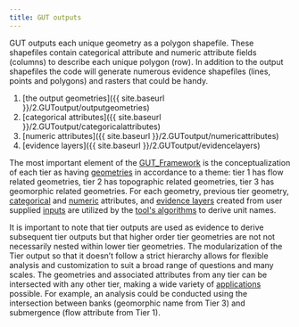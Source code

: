 ```yaml
---
title: GUT outputs
---
```

GUT outputs each unique geometry as a polygon shapefile.  These shapefiles contain categorical attribute and numeric attribute fields (columns)  to describe each unique polygon (row).  In addition to the output shapefiles the code will generate numerous evidence shapefiles (lines, points and polygons) and rasters that could be handy.  

1. [the output geometries]({{ site.baseurl }}/2.GUToutput/outputgeometries)
2. [categorical attributes]({{ site.baseurl }}/2.GUToutput/categoricalattributes)
3. [numeric attributes]({{ site.baseurl }}/2.GUToutput/numericattributes)
4. [evidence layers]({{ site.baseurl }}/2.GUToutput/evidencelayers)


The most important element of the  [GUT_Framework]({{site.baseurl}}/assets/images/hr/GUT_Framework.png)  is the conceptualization of each tier as having [geometries]({{site.baseurl}}/docs/2.GUToutput/outputgeometries) in accordance to a theme: tier 1 has flow related geometries, tier 2 has topographic related geometries, tier 3 has geomorphic related geometries.  For each geometry, previous tier geometry, [categorical]({{site.baseurl}}/docs/2.GUToutput/categoricalattributes) and   [numeric]({{site.baseurl}}/docs/2.GUToutput/numericattributes) attributes, and [evidence layers]({{site.baseurl}}/docs/GUToutput/evidencelayers) created from user supplied [inputs]({{site.baseurl}}/docs/1.RunningGUT/inputs) are utilized by the [tool's algorithms]({{site.baseurl}}/docs/4.guDescriptions/index.md) to derive unit names. 

It is important to note that tier outputs are used as evidence to derive subsequent tier outputs but that higher order tier geometries are not not necessarily nested within lower tier geometries. The modularization of the Tier output so that it doesn’t follow a strict hierarchy allows for flexible analysis and customization to suit a broad range of questions and many scales.  The geometries and associated attributes from any tier can be intersected with any other tier, making a wide variety of  [applications]({{site.baseurl}}/docs/Applications/index.md) possible.  For example, an analysis could be conducted using the intersection between banks (geomorphic name from Tier 3) and submergence (flow attribute from Tier 1).  

